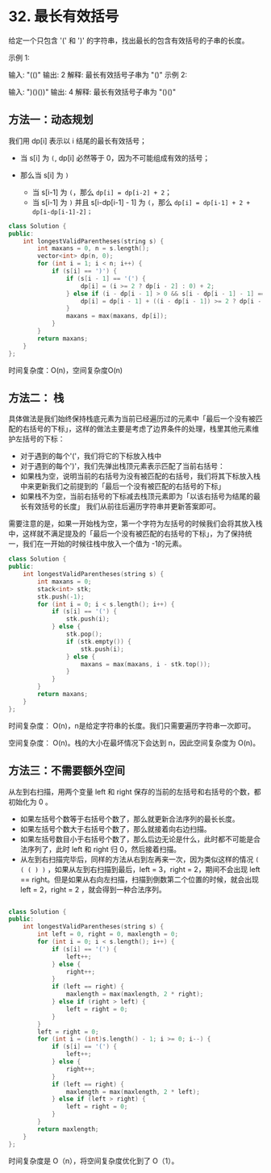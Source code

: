 #  32. 最长有效括号

给定一个只包含 '(' 和 ')' 的字符串，找出最长的包含有效括号的子串的长度。

示例 1:

输入: "(()"
输出: 2
解释: 最长有效括号子串为 "()"
示例 2:

输入: ")()())"
输出: 4
解释: 最长有效括号子串为 "()()"



## 方法一：动态规划

我们用 dp[i] 表示以 i 结尾的最长有效括号；

- 当 s[i] 为 `(`, dp[i] 必然等于 0，因为不可能组成有效的括号；

- 那么当 s[i] 为 `)`
  - 当 s[i-1] 为 `(`，那么 `dp[i] = dp[i-2] + 2`；
  - 当 s[i-1] 为 `)` 并且 s[i-dp[i-1] - 1] 为 `(`，那么 `dp[i] = dp[i-1] + 2 + dp[i-dp[i-1]-2]；`

```C++
class Solution {
public:
    int longestValidParentheses(string s) {
        int maxans = 0, n = s.length();
        vector<int> dp(n, 0);
        for (int i = 1; i < n; i++) {
            if (s[i] == ')') {
                if (s[i - 1] == '(') {
                    dp[i] = (i >= 2 ? dp[i - 2] : 0) + 2;
                } else if (i - dp[i - 1] > 0 && s[i - dp[i - 1] - 1] == '(') {
                    dp[i] = dp[i - 1] + ((i - dp[i - 1]) >= 2 ? dp[i - dp[i - 1] - 2] : 0) + 2;
                }
                maxans = max(maxans, dp[i]);
            }
        }
        return maxans;
    }
};
```

时间复杂度：O(n)，空间复杂度O(n)



## 方法二： 栈

具体做法是我们始终保持栈底元素为当前已经遍历过的元素中「最后一个没有被匹配的右括号的下标」，这样的做法主要是考虑了边界条件的处理，栈里其他元素维护左括号的下标：

- 对于遇到的每个'('，我们将它的下标放入栈中
- 对于遇到的每个')'，我们先弹出栈顶元素表示匹配了当前右括号：
- 如果栈为空，说明当前的右括号为没有被匹配的右括号，我们将其下标放入栈中来更新我们之前提到的「最后一个没有被匹配的右括号的下标」
- 如果栈不为空，当前右括号的下标减去栈顶元素即为「以该右括号为结尾的最长有效括号的长度」
  我们从前往后遍历字符串并更新答案即可。

需要注意的是，如果一开始栈为空，第一个字符为左括号的时候我们会将其放入栈中，这样就不满足提及的「最后一个没有被匹配的右括号的下标」，为了保持统一，我们在一开始的时候往栈中放入一个值为 -1的元素。

```C++
class Solution {
public:
    int longestValidParentheses(string s) {
        int maxans = 0;
        stack<int> stk;
        stk.push(-1);
        for (int i = 0; i < s.length(); i++) {
            if (s[i] == '(') {
                stk.push(i);
            } else {
                stk.pop();
                if (stk.empty()) {
                    stk.push(i);
                } else {
                    maxans = max(maxans, i - stk.top());
                }
            }
        }
        return maxans;
    }
};
```

时间复杂度： O(n)，n是给定字符串的长度。我们只需要遍历字符串一次即可。

空间复杂度： O(n)。栈的大小在最坏情况下会达到 n，因此空间复杂度为 O(n)。

## 方法三：不需要额外空间

从左到右扫描，用两个变量 left 和 right 保存的当前的左括号和右括号的个数，都初始化为 0 。

- 如果左括号个数等于右括号个数了，那么就更新合法序列的最长长度。
- 如果左括号个数大于右括号个数了，那么就接着向右边扫描。
- 如果左括号数目小于右括号个数了，那么后边无论是什么，此时都不可能是合法序列了，此时 left 和 right 归 0，然后接着扫描。
- 从左到右扫描完毕后，同样的方法从右到左再来一次，因为类似这样的情况 `( ( ( ) )` ，如果从左到右扫描到最后，left = 3，right = 2，期间不会出现 left == right。但是如果从右向左扫描，扫描到倒数第二个位置的时候，就会出现 left = 2，right = 2 ，就会得到一种合法序列。

```C++

class Solution {
public:
    int longestValidParentheses(string s) {
        int left = 0, right = 0, maxlength = 0;
        for (int i = 0; i < s.length(); i++) {
            if (s[i] == '(') {
                left++;
            } else {
                right++;
            }
            if (left == right) {
                maxlength = max(maxlength, 2 * right);
            } else if (right > left) {
                left = right = 0;
            }
        }
        left = right = 0;
        for (int i = (int)s.length() - 1; i >= 0; i--) {
            if (s[i] == '(') {
                left++;
            } else {
                right++;
            }
            if (left == right) {
                maxlength = max(maxlength, 2 * left);
            } else if (left > right) {
                left = right = 0;
            }
        }
        return maxlength;
    }
};
```

时间复杂度是 O（n），将空间复杂度优化到了 O（1）。

